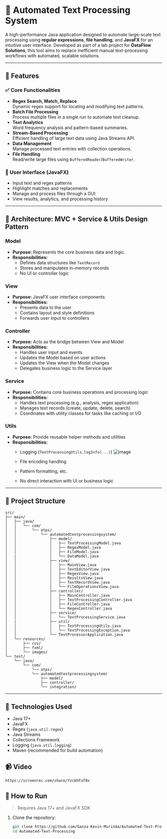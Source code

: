 # 📝 Automated Text Processing System

A high-performance Java application designed to automate large-scale text processing using **regular expressions**, **file handling**, and **JavaFX** for an intuitive user interface. Developed as part of a lab project for **DataFlow Solutions**, this tool aims to replace inefficient manual text-processing workflows with automated, scalable solutions.

---

## 🚀 Features

### ✅ Core Functionalities
- **Regex Search, Match, Replace**  
  Dynamic regex support for locating and modifying text patterns.
- **Batch File Processing**  
  Process multiple files in a single run to automate text cleanup.
- **Text Analytics**  
  Word frequency analysis and pattern-based summaries.
- **Stream-Based Processing**  
  Efficient handling of large text data using Java Streams API.
- **Data Management**  
  Manage processed text entries with collection operations.
- **File Handling**  
  Read/write large files using `BufferedReader`/`BufferedWriter`.

### 🎨 User Interface (JavaFX)
- Input text and regex patterns
- Highlight matches and replacements
- Manage and process files through a GUI
- View results, analytics, and processing history

---

## 🧱 Architecture: MVC + Service & Utils Design Pattern

### **Model**
- **Purpose:** Represents the core business data and logic.
- **Responsibilities:**
  - Defines data structures like `TextRecord`
  - Stores and manipulates in-memory records
  - No UI or controller logic

### **View**
- **Purpose:** JavaFX user interface components
- **Responsibilities:**
  - Presents data to the user
  - Contains layout and style definitions
  - Forwards user input to controllers

### **Controller**
- **Purpose:** Acts as the bridge between View and Model
- **Responsibilities:**
  - Handles user input and events
  - Updates the Model based on user actions
  - Updates the View when the Model changes
  - Delegates business logic to the Service layer

### **Service**
- **Purpose:** Contains core business operations and processing logic
- **Responsibilities:**
  - Handles text processing (e.g., analysis, regex application)
  - Manages text records (create, update, delete, search)
  - Coordinates with utility classes for tasks like caching or I/O

### **Utils**
- **Purpose:** Provide reusable helper methods and utilities
- **Responsibilities:**
  - Logging (`TextProcessingUtils.logInfo(...)`)
    ![image](https://github.com/user-attachments/assets/ae31f53d-0155-4307-bb47-afcdad4db4e6)

  - File encoding handling
  - Pattern formatting, etc.
  - No direct interaction with UI or business logic


---

## 📁 Project Structure

```
src/
├── main/
│   ├── java/
│   │   └── com/
│   │       └── atps/
│   │           └── automatedtextprocessingsystem/
│   │               ├── model/
│   │               │   ├── TextProcessingModel.java
│   │               │   ├── RegexModel.java
│   │               │   ├── FileModel.java
|   |               |   └── DataModel.java
│   │               ├── view/
│   │               │   ├── MainView.java
│   │               │   ├── TextEditorView.java
│   │               │   ├── RegexView.java
│   │               │   ├── ResultsView.java
│   │               │   ├── TextRecordView.java
│   │               │   └── FileOperationsView.java
│   │               ├── controller/
│   │               │   ├── MainController.java
│   │               │   ├── TextProcessingController.java
│   │               │   ├── FileController.java
│   │               │   └── RegexController.java
│   │               ├── service/
│   │               │   └── TextProcessingService.java
|   |               ├── util/
│   │               │   ├── TextProcessingUtils.java
│   │               │   └── TextProcessingException.java
│   │               └── TextProcessorApplication.java
│   └── resources/
│       ├── css/
│       ├── fxml/
│       └── images/
└── test/
    └── java/
        └── com/
            └── atps/
            └── automatedtextprocessingsystem/
                ├── model/
                ├── controller/
                └── integration/
```

---

## 🧪 Technologies Used

- Java 17+
- JavaFX
- Regex (`java.util.regex`)
- Java Streams
- Collections Framework
- Logging (`java.util.logging`)
- Maven (recommended for build automation)

## 📹 Video

```
https://screenrec.com/share/YzcbhFuT0x
```

## 🧰 How to Run

> Requires Java 17+ and JavaFX SDK

1. Clone the repository:
   ```bash
   git clone https://github.com/Ganza-Kevin-Murinda/Automated-Text-Processing-System.git
   cd Automated-Text-Processing
